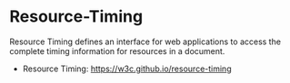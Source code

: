 Resource-Timing
===============

Resource Timing defines an interface for web applications to access the
complete timing information for resources in a document.

- Resource Timing: https://w3c.github.io/resource-timing
